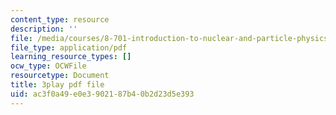 ```yaml
---
content_type: resource
description: ''
file: /media/courses/8-701-introduction-to-nuclear-and-particle-physics-fall-2020/ac3f0a49e0e3902187b40b2d23d5e393_4lUVayy53V4.pdf
file_type: application/pdf
learning_resource_types: []
ocw_type: OCWFile
resourcetype: Document
title: 3play pdf file
uid: ac3f0a49-e0e3-9021-87b4-0b2d23d5e393
---
```

